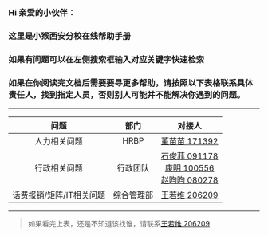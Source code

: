 ### Hi 亲爱的小伙伴：  
### 这里是小猴西安分校在线帮助手册  
### 如果有问题可以在左侧搜索框输入对应关键字快速检索 
### 如果在你阅读完文档后需要要寻更多帮助，请按照以下表格联系具体责任人，找到指定人员，否则别人可能并不能解决你遇到的问题。  

---

|  问题   | 部门  | 对接人 |
|  :------------:  | :------------:  | :------------: |
| 人力相关问题   | HRBP |[董苗苗 171392](yach://yach.zhiyinlou.com/session/sessionp2p?sessionid=yach171392)
| 行政相关问题  | 行政团队 |[石俊菲 091178](yach://yach.zhiyinlou.com/session/sessionp2p?sessionid=yach091178)<br>[康明 100556](yach://yach.zhiyinlou.com/session/sessionp2p?sessionid=yach100556)<br>[赵昀昀 080278](yach://yach.zhiyinlou.com/session/sessionp2p?sessionid=yach080278)
|  话费报销/矩阵/IT相关问题   | 综合管理部  | [王若维 206209](yach://yach.zhiyinlou.com/session/sessionp2p?sessionid=84982665987686782) |

---
>如果看完上表，还是不知道该找谁，请联系[王若维 206209](yach://yach.zhiyinlou.com/session/sessionp2p?sessionid=84982665987686782)